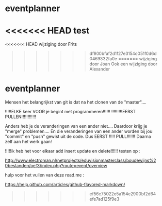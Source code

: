 eventplanner
============
<<<<<<< HEAD
test
=======


<<<<<<< HEAD
wijziging door Frits
>>>>>>> df900bfaf2d1f27e3154c051f0d6d0469332fa0e
=======
wijziging door Joan
Ook een wijziging door Alexander

eventplanner
============

Mensen het belangrijkst van git is dat na het clonen van de "master"....

!!!!!ELKE keer VOOR je begint met programmeren!!!!!!
          !!!!!!!!!EERST PULLEN!!!!!!!!!!!!
          
Anders heb je de veranderingen van een ander niet....
Daardoor krijg je "merge" problemen....
En die veranderingen van een ander worden bij jou "commit" en "push" gewist uit de code.
Dus EERST !!!!! PULL!!!!!!! Daarna zelf aan het werk gaan!

!!!!!ik heb het voor elkaar add insert update en delete!!!!!!
testen op : 

http://www.electroman.nl/netprojects/eduvisionmasterclass/boudewijns%20bestanden/oef3/index.php?route=event/overview

hulp voor het vullen van deze read.me : 

https://help.github.com/articles/github-flavored-markdown/
>>>>>>> ef56c75022e5a154e2900bf2d64efe7ad125f9e3
